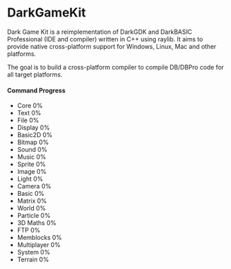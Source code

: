 # DarkGameKit

Dark Game Kit is a reimplementation of DarkGDK and DarkBASIC Professional (IDE and compiler) written in C++ using raylib.
It aims to provide native cross-platform support for Windows, Linux, Mac and other platforms.

The goal is to build a cross-platform compiler to compile DB/DBPro code for all target platforms.

#### Command Progress
- Core 0%
- Text 0%
- File 0%
- Display 0%
- Basic2D 0%
- Bitmap 0%
- Sound 0%
- Music 0%
- Sprite 0%
- Image 0%
- Light 0%
- Camera 0%
- Basic 0%
- Matrix 0%
- World 0%
- Particle 0%
- 3D Maths 0%
- FTP 0%
- Memblocks 0%
- Multiplayer 0%
- System 0%
- Terrain 0%